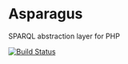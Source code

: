 # Asparagus

SPARQL abstraction layer for PHP

[![Build Status](https://secure.travis-ci.org/Benestar/asparagus.png?branch=master)](http://travis-ci.org/Benestar/asparagus)
